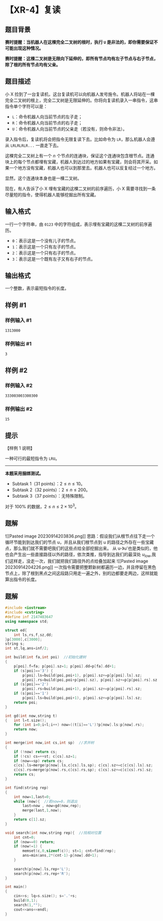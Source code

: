 # 【XR-4】复读

## 题目背景

**赛时提醒：当机器人在这棵完全二叉树的根时，执行 `U` 是非法的，即你需要保证不可能出现这种情况。**

**赛时提醒：这棵二叉树是无限向下延伸的，即所有节点均有左子节点与右子节点，除了根的所有节点均有父亲。**

## 题目描述

小 X 捡到了一台复读机，这台复读机可以向机器人发号施令。机器人将站在一棵完全二叉树的根上，完全二叉树是无限延伸的。你将向复读机录入一串指令，这串指令单个字符可以是：

* `L`：命令机器人向当前节点的左子走；
* `R`：命令机器人向当前节点的右子走；
* `U`：命令机器人向当前节点的父亲走（若没有，则命令非法）。

录入指令后，复读机将会把指令无限复读下去。比如命令为 `LR`，那么机器人会遵从 `LRLRLRLR...` 一直走下去。

这棵完全二叉树上有一个 $n$ 个节点的连通块，保证这个连通块包含根节点。连通块上的每个节点都埋有宝藏，机器人到达过的地方如果有宝藏，则会将其开采。如果一个地方没有宝藏，机器人也可以到那里去。机器人也可以反复经过一个地方。

显然，这个连通块本身也是一棵二叉树。

现在，有人告诉了小 X 埋有宝藏的这棵二叉树的前序遍历，小 X 需要寻找到一条尽量短的指令，使得机器人能够挖掘出所有宝藏。

## 输入格式

一行一个字符串，由 `0123` 中的字符组成，表示埋有宝藏的这棵二叉树的前序遍历。

* `0`：表示这是一个没有儿子的节点。
* `1`：表示这是一个只有左子的节点。
* `2`：表示这是一个只有右子的节点。
* `3`：表示这是一个既有左子又有右子的节点。

## 输出格式

一个整数，表示最短指令的长度。

## 样例 #1

### 样例输入 #1

```
1313000
```

### 样例输出 #1

```
3
```

## 样例 #2

### 样例输入 #2

```
333003003300300
```

### 样例输出 #2

```
15
```

## 提示

【样例 1 说明】

一种可行的最短指令为 `LRU`。

---

**本题采用捆绑测试。**

- Subtask 1（31 points）：$2 \le n \le 10$。
- Subtask 2（32 points）：$2 \le n \le 200$。
- Subtask 3（37 points）：无特殊限制。

对于 $100\%$ 的数据，$2 \le n \le 2 \times 10^3$。

## 题解
![[Pasted image 20230914203836.png]]
思路：假设我们从根节点往下走一个循环节能到到达我们的节点 u，并且从我们根节点到 u 的路径之外存在一些宝藏点，那么我们就不需要吧我们的这些点给全部挖掘出来。
从 u-》u'也是类似的，他也会产生出一些直接路径以外的路径，依次类推，指导到达我们的最深处 $u_{low}$,我们这样走，没走一次，我们就把我们路径外的点给叠加起来
![[Pasted image 20230914204226.png]]
一次指令需要把整颗新树都遍历一边，并且停留在黑色节点上，除了根到黑点之间这段路只用走一遍之外，别的边都要走两边，这样就能算出指令的长度。
## 题解
```cpp
#include <iostream>
#include <cstring>
#define inf 2147483647
using namespace std;

struct ed{
	int ls,rs,f,sz,dd;
}p[3000],c[3000];
string s;
int st,lq,ans=inf/2;

int build(int fa,int poi)  //初始化建树 
{
	p[poi].f=fa; p[poi].sz=1; p[poi].dd=p[fa].dd+1; 
	if (s[poi]=='3') {
		p[poi].ls=build(poi,poi+1), p[poi].sz+=p[p[poi].ls].sz;
		p[poi].rs=build(poi,poi+p[poi].sz), p[poi].sz+=p[p[poi].rs].sz;}
	if (s[poi]=='2') 
		p[poi].rs=build(poi,poi+1), p[poi].sz+=p[p[poi].rs].sz;
	if (s[poi]=='1')
		p[poi].ls=build(poi,poi+1), p[poi].sz+=p[p[poi].ls].sz;
	return poi;
}

int gd(int now,string t)
{	int l=t.size();
	for (int i=0;i<l;i++) now=((t[i]=='L')?p[now].ls:p[now].rs);
	return now;
}

int merge(int now,int cs,int sp)  //求并树 
{	
	if (!now) return cs;
	if (!cs) cs=++st; c[cs].sz=1;
	if (now==sp) return cs;
	c[cs].ls=merge(p[now].ls,c[cs].ls,sp); c[cs].sz+=c[c[cs].ls].sz;
	c[cs].rs=merge(p[now].rs,c[cs].rs,sp); c[cs].sz+=c[c[cs].rs].sz;
	return cs;
}

int find(string rep)
{
	int now=1,last=0;
	while (now){  //若now=0，则退出 
		last=now , now=gd(now,rep); 
		merge(last,1,now);
	}
	return c[1].sz;
}

void search(int now,string rep){  //找相对位置 
	int cnt=0;
	if (now==0) return;
	if (now!=1) {
		memset(c,0,sizeof(c)); st=1; cnt=find(rep);
		ans=min(ans,2*(cnt-1)-p[now].dd+1);
	}
	
	search(p[now].ls,rep+'L');
	search(p[now].rs,rep+'R');
}

int main()
{
	cin>>s; lq=s.size(); s='.'+s; 
	build(0,1);
	search(1,"");
	cout<<ans<<endl;
}
```